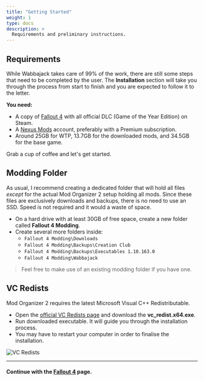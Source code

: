 ```yaml
---
title: "Getting Started"
weight: 1
type: docs
description: >
  Requirements and preliminary instructions.
---
```


## Requirements

While Wabbajack takes care of 99% of the work, there are still some steps that need to be completed by the user. The **Installation** section will take you through the process from start to finish and you are expected to follow it to the letter.

**You need:**

- A copy of [Fallout 4](https://store.steampowered.com/sub/199943/) with all official DLC (Game of the Year Edition) on Steam.
- A [Nexus Mods](https://www.nexusmods.com/fallout4) account, preferably with a Premium subscription.
- Around 25GB for WTP, 13.7GB for the downloaded mods, and 34.5GB for the base game.

Grab a cup of coffee and let's get started.

## Modding Folder

As usual, I recommend creating a dedicated folder that will hold all files *except* for the actual Mod Organizer 2 setup holding all mods. Since these files are exclusively downloads and backups, there is no need to use an SSD. Speed is not required and it would a waste of space.

- On a hard drive with at least 30GB of free space, create a new folder called **Fallout 4 Modding**.
- Create several more folders inside:
  - `Fallout 4 Modding\Downloads`
  - `Fallout 4 Modding\Backups\Creation Club`
  - `Fallout 4 Modding\Backups\Executables 1.10.163.0`
  - `Fallout 4 Modding\Wabbajack`

> Feel free to make use of an existing modding folder if you have one.

## VC Redists

Mod Organizer 2 requires the latest Microsoft Visual C++ Redistributable.

- Open the [official VC Redists page](https://support.microsoft.com/en-us/help/2977003/the-latest-supported-visual-c-downloads) and download the **vc_redist.x64.exe**.
- Run downloaded executable. It will guide you through the installation process.
- You may have to restart your computer in order to finalise the installation.

![VC Redists](/Pictures/wtp/installation/vc-redists.png)

---

#### Continue with the [Fallout 4](/wtp/installation/fallout-4/) page.